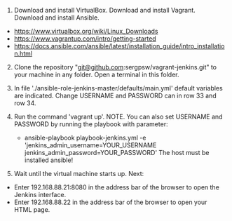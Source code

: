 1. Download and install VirtualBox. Download and install Vagrant. Download and install Ansible. 
 - https://www.virtualbox.org/wiki/Linux_Downloads
 - https://www.vagrantup.com/intro/getting-started
 - https://docs.ansible.com/ansible/latest/installation_guide/intro_installation.html

2. Clone the repository "git@github.com:sergpsw/vagrant-jenkins.git" to your machine in any folder. Open a terminal in this folder.

3. In file './ansible-role-jenkins-master/defaults/main.yml' default variables are indicated. Change USERNAME and PASSWORD can in row 33 and row 34.

4. Run the command 'vagrant up'. 
   NOTE. You can also set USERNAME and PASSWORD by running the playbook with parameter:
   - ansible-playbook playbook-jenkins.yml -e 'jenkins_admin_username=YOUR_USERNAME jenkins_admin_password=YOUR_PASSWORD'
   The host must be installed ansible!

5. Wait until the virtual machine starts up. Next:
 - Enter 192.168.88.21:8080 in the address bar of the browser to open the Jenkins interface. 
 - Enter 192.168.88.22 in the address bar of the browser to open your HTML page.